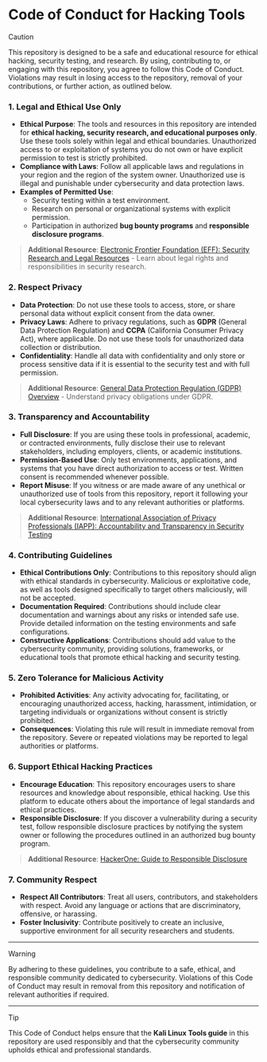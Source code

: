 # Code of Conduct for Hacking Tools

> [!CAUTION]
This repository is designed to be a safe and educational resource for ethical hacking, security testing, and research. By using, contributing to, or engaging with this repository, you agree to follow this Code of Conduct. Violations may result in losing access to the repository, removal of your contributions, or further action, as outlined below.

### **1. Legal and Ethical Use Only**
   - **Ethical Purpose**: The tools and resources in this repository are intended for **ethical hacking, security research, and educational purposes only**. Use these tools solely within legal and ethical boundaries. Unauthorized access to or exploitation of systems you do not own or have explicit permission to test is strictly prohibited.
   - **Compliance with Laws**: Follow all applicable laws and regulations in your region and the region of the system owner. Unauthorized use is illegal and punishable under cybersecurity and data protection laws.
   - **Examples of Permitted Use**:
       - Security testing within a test environment.
       - Research on personal or organizational systems with explicit permission.
       - Participation in authorized **bug bounty programs** and **responsible disclosure programs**.

   > **Additional Resource**: [Electronic Frontier Foundation (EFF): Security Research and Legal Resources](https://www.eff.org/issues/coders/researchers) - Learn about legal rights and responsibilities in security research.

### **2. Respect Privacy**
   - **Data Protection**: Do not use these tools to access, store, or share personal data without explicit consent from the data owner.
   - **Privacy Laws**: Adhere to privacy regulations, such as **GDPR** (General Data Protection Regulation) and **CCPA** (California Consumer Privacy Act), where applicable. Do not use these tools for unauthorized data collection or distribution.
   - **Confidentiality**: Handle all data with confidentiality and only store or process sensitive data if it is essential to the security test and with full permission.

   > **Additional Resource**: [General Data Protection Regulation (GDPR) Overview](https://gdpr.eu/what-is-gdpr/) - Understand privacy obligations under GDPR.

### **3. Transparency and Accountability**
   - **Full Disclosure**: If you are using these tools in professional, academic, or contracted environments, fully disclose their use to relevant stakeholders, including employers, clients, or academic institutions.
   - **Permission-Based Use**: Only test environments, applications, and systems that you have direct authorization to access or test. Written consent is recommended whenever possible.
   - **Report Misuse**: If you witness or are made aware of any unethical or unauthorized use of tools from this repository, report it following your local cybersecurity laws and to any relevant authorities or platforms.

   > **Additional Resource**: [International Association of Privacy Professionals (IAPP): Accountability and Transparency in Security Testing](https://iapp.org/)

### **4. Contributing Guidelines**
   - **Ethical Contributions Only**: Contributions to this repository should align with ethical standards in cybersecurity. Malicious or exploitative code, as well as tools designed specifically to target others maliciously, will not be accepted.
   - **Documentation Required**: Contributions should include clear documentation and warnings about any risks or intended safe use. Provide detailed information on the testing environments and safe configurations.
   - **Constructive Applications**: Contributions should add value to the cybersecurity community, providing solutions, frameworks, or educational tools that promote ethical hacking and security testing.

### **5. Zero Tolerance for Malicious Activity**
   - **Prohibited Activities**: Any activity advocating for, facilitating, or encouraging unauthorized access, hacking, harassment, intimidation, or targeting individuals or organizations without consent is strictly prohibited.
   - **Consequences**: Violating this rule will result in immediate removal from the repository. Severe or repeated violations may be reported to legal authorities or platforms.

### **6. Support Ethical Hacking Practices**
   - **Encourage Education**: This repository encourages users to share resources and knowledge about responsible, ethical hacking. Use this platform to educate others about the importance of legal standards and ethical practices.
   - **Responsible Disclosure**: If you discover a vulnerability during a security test, follow responsible disclosure practices by notifying the system owner or following the procedures outlined in an authorized bug bounty program.

   > **Additional Resource**: [HackerOne: Guide to Responsible Disclosure](https://www.hackerone.com/disclosure-guidelines)

### **7. Community Respect**
   - **Respect All Contributors**: Treat all users, contributors, and stakeholders with respect. Avoid any language or actions that are discriminatory, offensive, or harassing.
   - **Foster Inclusivity**: Contribute positively to create an inclusive, supportive environment for all security researchers and students.

---

> [!WARNING]
By adhering to these guidelines, you contribute to a safe, ethical, and responsible community dedicated to cybersecurity. Violations of this Code of Conduct may result in removal from this repository and notification of relevant authorities if required.

--- 
> [!TIP]
This Code of Conduct helps ensure that the **Kali Linux Tools guide** in this repository are used responsibly and that the cybersecurity community upholds ethical and professional standards.
